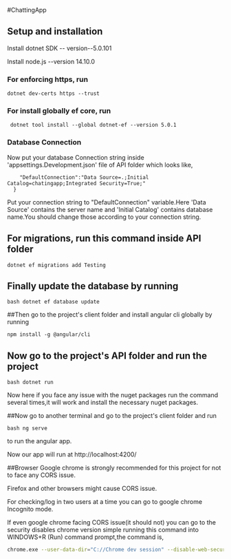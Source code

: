 #ChattingApp

## Setup and installation

Install dotnet SDK -- version--5.0.101

Install node.js --version 14.10.0





### For enforcing https, run 
```dotnet dev-certs https --trust```




### For install globally ef core, run 
``` dotnet tool install --global dotnet-ef --version 5.0.1```





### Database Connection
Now put your database Connection string inside 'appsettings.Development.json' file of API folder 
which looks like,

```"ConnectionStrings": {
    "DefaultConnection":"Data Source=.;Initial Catalog=chatingapp;Integrated Security=True;"
  }
 ```

Put your connection string to "DefaultConnection" variable.Here 'Data Source' contains the server name and 
'Initial Catalog' contains database name.You should change those according to your connection string.







## For migrations, run this command inside API folder 
```dotnet ef migrations add Testing```





## Finally update the database by running 
```bash dotnet ef database update```







##Then go to the project's client folder and install angular cli globally by running 

```npm install -g @angular/cli```






## Now go to the project's API folder and run the project 

```bash dotnet run```

Now here if you face any issue with the nuget packages run the command several times,it will work and install 
the necessary nuget packages.







##Now go to another terminal and go to the project's client folder and run 

```bash ng serve``` 

to run the angular app.

Now our app will run at http://localhost:4200/






##Browser 
Google chrome is strongly recommended for this project for not to face  any CORS issue.

Firefox and other browsers might cause CORS issue.

For checking/log in two users at a time you can go to google chrome Incognito mode.

If even google chrome facing CORS issue(it should not) you can go to the security disables chrome version
simple running this command into WINDOWS+R (Run) command prompt,the command is,

```bash 
chrome.exe --user-data-dir="C://Chrome dev session" --disable-web-security```

